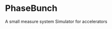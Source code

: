PhaseBunch
======================================================

A small measure system Simulator for accelerators




